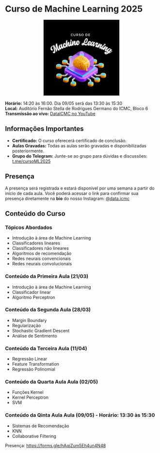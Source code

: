
# Curso de Machine Learning 2025

<p align="center"> <img width="250px" src="imgs/cursoml.jpg" alt="Curso de Machine Learning 2025"> </p>

**Horário:** 14:20 às 16:00. Dia 09/05 será das 13:30 às 15:30  
**Local:** Auditório Fernão Stella de Rodrigues Germano do ICMC, Bloco 6  
**Transmissão ao vivo:** [DataICMC no YouTube](https://www.youtube.com/@DataICMC)

## Informações Importantes

- **Certificado:** O curso oferecerá certificado de conclusão.
- **Aulas Gravadas:** Todas as aulas serão gravadas e disponibilizadas posteriormente.
- **Grupo do Telegram:** Junte-se ao grupo para dúvidas e discussões: [t.me/cursoML2025](https://t.me/cursoML2025)

## Presença

A presença será registrada e estará disponível por uma semana a partir do início de cada aula. Você poderá acessar o link para confirmar sua presença diretamente na **bio** do nosso Instagram: [@data.icmc](https://instagram.com/data.icmc)

## Conteúdo do Curso

### Tópicos Abordados

- Introdução à área de Machine Learning
- Classificadores lineares
- Classificadores não lineares
- Algoritmos de recomendação
- Redes neurais convencionais
- Redes neurais convolucionais

### Conteúdo da Primeira Aula (21/03)

- Introdução à área de Machine Learning
- Classificador linear
- Algoritmo Perceptron

### Conteúdo da Segunda Aula (28/03)

- Margin Boundary
- Regularização
- Stochastic Gradient Descent
- Análise de Sentimento

### Conteúdo da Terceira Aula (11/04)

- Regressão Linear
- Feature Transformation
- Regressão Polinomial

### Conteúdo da Quarta Aula Aula (02/05)

- Funções Kernel
- Kernel Perceptron
- SVM

### Conteúdo da Qinta Aula Aula (09/05) - Horário: 13:30 às 15:30

- Sistemas de Recomendação
- KNN
- Collaborative Filtering

Presença: https://forms.gle/hAqjZum5Eh4un4N48
